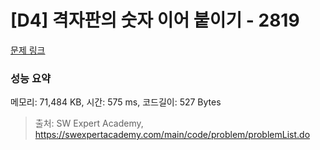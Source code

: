 # [D4] 격자판의 숫자 이어 붙이기 - 2819 

[문제 링크](https://swexpertacademy.com/main/code/problem/problemDetail.do?contestProbId=AV7I5fgqEogDFAXB) 

### 성능 요약

메모리: 71,484 KB, 시간: 575 ms, 코드길이: 527 Bytes



> 출처: SW Expert Academy, https://swexpertacademy.com/main/code/problem/problemList.do